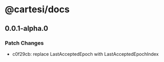 # @cartesi/docs

## 0.0.1-alpha.0

### Patch Changes

- c0f29cb: replace LastAcceptedEpoch with LastAcceptedEpochIndex
